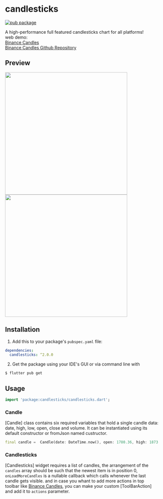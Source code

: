 # candlesticks

[![pub package](https://img.shields.io/badge/pub-v2.0.0-orange.svg)](https://pub.dev/packages/candlesticks)

A high-performance full featured candlesticks chart for all platforms!</br>
web demo:</br>
[Binance Candles](https://rmzy.dev/candlesticks/)</br>
[Binance Candles Github Repository](https://rmzy.dev/candlesticks/)

## Preview

<p float="center">
  <img src="https://github.com/r-mzy47/candlesticks/blob/develop/example_ios.gif" height="400">
<img src="https://github.com/r-mzy47/candlesticks/blob/develop/example_macOS.gif" height="400">
</p>

## Installation

1. Add this to your package's `pubspec.yaml` file:

```yaml
dependencies:
  candlesticks: ^2.0.0
```

2. Get the package using your IDE's GUI or via command line with

```bash
$ flutter pub get
```

## Usage

```dart
import 'package:candlesticks/candlesticks.dart';
```

### Candle

[Candle] class contains six required variables that hold a single candle data: date, high, low, open, close and volume.
It can be instantiated using its default constructor or fromJson named custructor.

```dart
final candle =  Candle(date: DateTime.now(), open: 1780.36, high: 1873.93, low: 1755.34, close: 1848.56, volume: 0);
```

### Candlesticks

[Candlesticks] widget requires a list of candles, the arrangement of the `candles` array should be such that the newest item is in position 0, `onLoadMoreCandles` is a nullable callback which calls whenever the last candle gets visible. and in case you whant to add more actions in top toolbar like [Binance Candles](https://rmzy.dev/candlesticks/), you can make your custom [ToolBarAction] and add it to `actions` parameter.